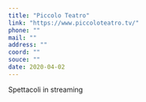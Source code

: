 ```yaml
---
title: "Piccolo Teatro"
link: "https://www.piccoloteatro.tv/"
phone: ""
mail: ""
address: ""
coord: ""
souce: ""
date: 2020-04-02
---
```


Spettacoli in streaming
